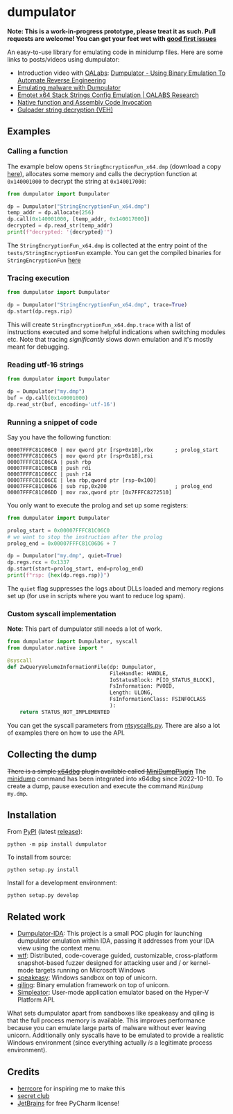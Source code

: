 # dumpulator

**Note: This is a work-in-progress prototype, please treat it as such. Pull requests are welcome! You can get your feet wet with [good first issues](https://github.com/mrexodia/dumpulator/issues?q=is%3Aissue+is%3Aopen+label%3A%22good+first+issue%22)**

An easy-to-use library for emulating code in minidump files. Here are some links to posts/videos using dumpulator:

- Introduction video with [OALabs](https://oalabs.openanalysis.net): [Dumpulator - Using Binary Emulation To Automate Reverse Engineering](https://youtu.be/4Pfu98Xx9Yo)
- [Emulating malware with Dumpulator](https://rioasmara.com/2022/07/23/emulating-malware-with-dumpulator/)
- [Emotet x64 Stack Strings Config Emulation | OALABS Research](https://research.openanalysis.net/emotet/emulation/config/dumpulator/malware/2022/05/19/emotet_x64_emulation.html)
- [Native function and Assembly Code Invocation](https://research.checkpoint.com/2022/native-function-and-assembly-code-invocation/)
- [Guloader string decryption (VEH)](https://research.openanalysis.net/guloader/emulation/dumpulator/veh/exceptions/2023/01/15/dumpulator-veh.html)

## Examples

### Calling a function

The example below opens `StringEncryptionFun_x64.dmp` (download a copy [here](https://github.com/mrexodia/dumpulator/releases/download/v0.0.1/StringEncryptionFun_x64.dmp)), allocates some memory and calls the decryption function at `0x140001000` to decrypt the string at `0x140017000`:

```python
from dumpulator import Dumpulator

dp = Dumpulator("StringEncryptionFun_x64.dmp")
temp_addr = dp.allocate(256)
dp.call(0x140001000, [temp_addr, 0x140017000])
decrypted = dp.read_str(temp_addr)
print(f"decrypted: '{decrypted}'")
```

The `StringEncryptionFun_x64.dmp` is collected at the entry point of the `tests/StringEncryptionFun` example. You can get the compiled binaries for `StringEncryptionFun` [here](https://github.com/mrexodia/dumpulator/releases/download/v0.0.1/StringEncryptionFun.7z)

### Tracing execution

```python
from dumpulator import Dumpulator

dp = Dumpulator("StringEncryptionFun_x64.dmp", trace=True)
dp.start(dp.regs.rip)
```

This will create `StringEncryptionFun_x64.dmp.trace` with a list of instructions executed and some helpful indications when switching modules etc. Note that tracing _significantly_ slows down emulation and it's mostly meant for debugging.

### Reading utf-16 strings

```python
from dumpulator import Dumpulator

dp = Dumpulator("my.dmp")
buf = dp.call(0x140001000)
dp.read_str(buf, encoding='utf-16')
```

### Running a snippet of code

Say you have the following function:

```
00007FFFC81C06C0 | mov qword ptr [rsp+0x10],rbx       ; prolog_start
00007FFFC81C06C5 | mov qword ptr [rsp+0x18],rsi
00007FFFC81C06CA | push rbp
00007FFFC81C06CB | push rdi
00007FFFC81C06CC | push r14
00007FFFC81C06CE | lea rbp,qword ptr [rsp-0x100]
00007FFFC81C06D6 | sub rsp,0x200                      ; prolog_end
00007FFFC81C06DD | mov rax,qword ptr [0x7FFFC8272510]
```

You only want to execute the prolog and set up some registers:

```python
from dumpulator import Dumpulator

prolog_start = 0x00007FFFC81C06C0
# we want to stop the instruction after the prolog
prolog_end = 0x00007FFFC81C06D6 + 7

dp = Dumpulator("my.dmp", quiet=True)
dp.regs.rcx = 0x1337
dp.start(start=prolog_start, end=prolog_end)
print(f"rsp: {hex(dp.regs.rsp)}")
```

The `quiet` flag suppresses the logs about DLLs loaded and memory regions set up (for use in scripts where you want to reduce log spam).

### Custom syscall implementation

**Note**: This part of dumpulator still needs a lot of work.

```python
from dumpulator import Dumpulator, syscall
from dumpulator.native import *

@syscall
def ZwQueryVolumeInformationFile(dp: Dumpulator,
                                 FileHandle: HANDLE,
                                 IoStatusBlock: P[IO_STATUS_BLOCK],
                                 FsInformation: PVOID,
                                 Length: ULONG,
                                 FsInformationClass: FSINFOCLASS
                                 ):
    return STATUS_NOT_IMPLEMENTED
```

You can get the syscall parameters from [ntsyscalls.py](https://github.com/mrexodia/dumpulator/blob/main/src/dumpulator/ntsyscalls.py). There are also a lot of examples there on how to use the API.

## Collecting the dump

~~There is a simple [x64dbg](https://github.com/x64dbg/x64dbg) plugin available called [MiniDumpPlugin](https://github.com/mrexodia/MiniDumpPlugin/releases)~~ The [minidump](https://help.x64dbg.com/en/latest/commands/memory-operations/minidump.html) command has been integrated into x64dbg since 2022-10-10. To create a dump, pause execution and execute the command `MiniDump my.dmp`.

## Installation

From [PyPI](https://pypi.org/project/dumpulator) (latest [release](https://github.com/mrexodia/dumpulator/releases)):

```
python -m pip install dumpulator
```

To install from source:

```
python setup.py install
```

Install for a development environment:

```
python setup.py develop
```

## Related work

- [Dumpulator-IDA](https://github.com/michaeljgoodman/Dumpulator-IDA): This project is a small POC plugin for launching dumpulator emulation within IDA, passing it addresses from your IDA view using the context menu.
- [wtf](https://github.com/0vercl0k/wtf): Distributed, code-coverage guided, customizable, cross-platform snapshot-based fuzzer designed for attacking user and / or kernel-mode targets running on Microsoft Windows
- [speakeasy](https://github.com/mandiant/speakeasy): Windows sandbox on top of unicorn.
- [qiling](https://github.com/qilingframework/qiling): Binary emulation framework on top of unicorn.
- [Simpleator](https://github.com/ionescu007/Simpleator): User-mode application emulator based on the Hyper-V Platform API.

What sets dumpulator apart from sandboxes like speakeasy and qiling is that the full process memory is available. This improves performance because you can emulate large parts of malware without ever leaving unicorn. Additionally only syscalls have to be emulated to provide a realistic Windows environment (since everything actually _is_ a legitimate process environment).

## Credits

- [herrcore](https://twitter.com/herrcore) for inspiring me to make this
- [secret club](https://secret.club)
- [JetBrains](https://www.jetbrains.com/opensource/) for free PyCharm license!
